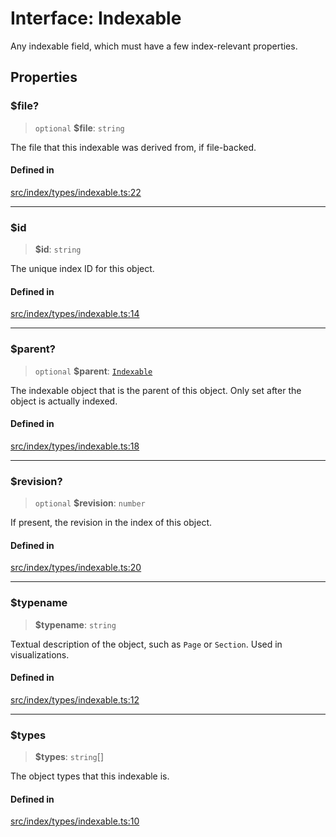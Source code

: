# Interface: Indexable

Any indexable field, which must have a few index-relevant properties.

## Properties

### $file?

> `optional` **$file**: `string`

The file that this indexable was derived from, if file-backed.

#### Defined in

[src/index/types/indexable.ts:22](https://github.com/GamerGirlandCo/datacore/blob/7f32893e5430e552f1b1164e828ac7a411d6e24f/src/index/types/indexable.ts#L22)

***

### $id

> **$id**: `string`

The unique index ID for this object.

#### Defined in

[src/index/types/indexable.ts:14](https://github.com/GamerGirlandCo/datacore/blob/7f32893e5430e552f1b1164e828ac7a411d6e24f/src/index/types/indexable.ts#L14)

***

### $parent?

> `optional` **$parent**: [`Indexable`](Indexable.md)

The indexable object that is the parent of this object. Only set after the object is actually indexed.

#### Defined in

[src/index/types/indexable.ts:18](https://github.com/GamerGirlandCo/datacore/blob/7f32893e5430e552f1b1164e828ac7a411d6e24f/src/index/types/indexable.ts#L18)

***

### $revision?

> `optional` **$revision**: `number`

If present, the revision in the index of this object.

#### Defined in

[src/index/types/indexable.ts:20](https://github.com/GamerGirlandCo/datacore/blob/7f32893e5430e552f1b1164e828ac7a411d6e24f/src/index/types/indexable.ts#L20)

***

### $typename

> **$typename**: `string`

Textual description of the object, such as `Page` or `Section`. Used in visualizations.

#### Defined in

[src/index/types/indexable.ts:12](https://github.com/GamerGirlandCo/datacore/blob/7f32893e5430e552f1b1164e828ac7a411d6e24f/src/index/types/indexable.ts#L12)

***

### $types

> **$types**: `string`[]

The object types that this indexable is.

#### Defined in

[src/index/types/indexable.ts:10](https://github.com/GamerGirlandCo/datacore/blob/7f32893e5430e552f1b1164e828ac7a411d6e24f/src/index/types/indexable.ts#L10)
